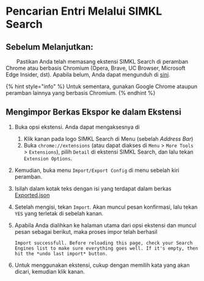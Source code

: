 # Pencarian Entri Melalui SIMKL Search

## Sebelum Melanjutkan:

  Pastikan Anda telah memasang ekstensi SIMKL Search di peramban Chrome atau berbasis Chromium \(Opera, Brave, UC Browser, Microsoft Edge Insider, dst\). Apabila belum, Anda dapat mengunduh di [sini](https://chrome.google.com/webstore/detail/simkl-search-select-and-s/mdofghopgfobjkgepojjmcfljnocaaff?hl=en).

{% hint style="info" %}
Untuk sementara, gunakan Google Chrome ataupun peramban lainnya yang berbasis Chromium.
{% endhint %}

## Mengimpor Berkas Ekspor ke dalam Ekstensi

1. Buka opsi ekstensi. Anda dapat mengaksesnya di
   1. Klik kanan pada logo SIMKL Search di Menu \(sebelah _Address Bar_\)
   2. Buka `chrome://extensions` \(atau dapat diakses di `Menu` &gt; `More Tools` &gt; `Extensions`\), pilih `Detail` di ekstensi SIMKL Search, dan lalu tekan `Extension Options`.
2. Kemudian, buka menu `Import/Export Config` di menu sebelah kiri peramban.
3. Isilah dalam kotak teks dengan isi yang terdapat dalam berkas [Exported.json](https://raw.githubusercontent.com/ryuuganime/Ryuuganime/master/Assets/SIMKL%20Search/Exported.json)
4. Setelah mengisi, tekan `Import`. Akan muncul pesan konfirmasi, lalu tekan `YES` yang terletak di sebelah kanan.
5. Apabila Anda dialihkan ke halaman utama dari opsi ekstensi dan muncul pesan sebagai berikut, maka proses impor telah berhasil

   ```text
   Import successfull. Before reloading this page, check your Search Engines list to make sure everything goes well. If it's empty, then hit the *undo last import* button.
   ```

6. Untuk menggunakan ekstensi, cukup dengan memilih kata yang akan dicari, kemudian klik kanan.

